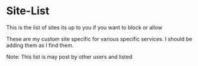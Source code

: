 # Site-List

This is the list of sites its up to you if you want to block or allow

These are my custom site specific for various specific services. I should be adding them as I find them.

Note: This list is may post by other users and listed
